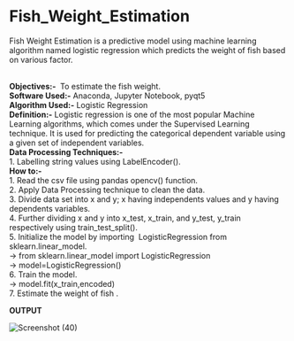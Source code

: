 # Fish_Weight_Estimation
Fish Weight Estimation is a predictive model using machine learning algorithm named logistic regression which predicts the weight of fish based on various factor.

<br/>**Objectives:-**  To estimate the fish weight.
<br/>**Software Used:-** Anaconda, Jupyter Notebook, pyqt5
<br/>**Algorithm Used:-** Logistic Regression
<br/>**Definition:-** Logistic regression is one of the most popular Machine Learning algorithms, which comes under the Supervised Learning technique. It is used for predicting the categorical dependent variable using a given set of independent variables.
<br/>**Data Processing Techniques:-**
<br/>1. Labelling string values using LabelEncoder().
<br/>**How to:-**
<br/>1. Read the csv file using pandas opencv() function.
<br/>2. Apply Data Processing technique to clean the data.
<br/>3. Divide data set into x and y; x having independents values and y having dependents variables.
<br/>4. Further dividing x and y into x_test, x_train, and y_test, y_train respectively using train_test_split().
<br/>5. Initialize the model by importing  LogisticRegression from sklearn.linear_model.
           <br/>-> from sklearn.linear_model import LogisticRegression
           <br/>-> model=LogisticRegression()
<br/>6. Train the model.
           <br/>-> model.fit(x_train,encoded)
<br/>7. Estimate the weight of fish .


**OUTPUT**

![Screenshot (40)](https://user-images.githubusercontent.com/70680425/135617282-84b52693-4957-41c8-a5b1-0499e781ff15.png)

